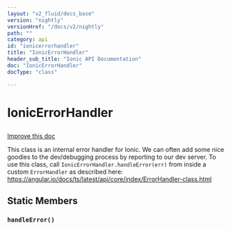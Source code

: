 ```yaml
---
layout: "v2_fluid/docs_base"
version: "nightly"
versionHref: "/docs/v2/nightly"
path: ""
category: api
id: "ionicerrorhandler"
title: "IonicErrorHandler"
header_sub_title: "Ionic API Documentation"
doc: "IonicErrorHandler"
docType: "class"

---
```










<h1 class="api-title">
<a class="anchor" name="ionic-error-handler" href="#ionic-error-handler"></a>

IonicErrorHandler





</h1>

<a class="improve-v2-docs" href="http://github.com/driftyco/ionic/edit/master//Users/briandennis/Ionic/ionic/src/util/ionic-error-handler.ts#L0">
Improve this doc
</a>






<p>This class is an internal error handler for Ionic. We can often add
some nice goodies to the dev/debugging process by reporting to our
dev server. To use this class, call <code>IonicErrorHandler.handleError(err)</code> from
inside a custom <code>ErrorHandler</code> as described here: <a href="https://angular.io/docs/ts/latest/api/core/index/ErrorHandler-class.html">https://angular.io/docs/ts/latest/api/core/index/ErrorHandler-class.html</a></p>




<!-- @usage tag -->


<!-- @property tags -->
<h2><a class="anchor" name="static-members" href="#static-members"></a>Static Members</h2>
<div id="handleError"></div>
<h3><a class="anchor" name="handleError" href="#handleError"></a><code>handleError()</code>
  
</h3>













<!-- instance methods on the class -->




<!-- related link --><!-- end content block -->


<!-- end body block -->

